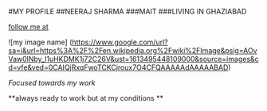 #MY PROFILE
##NEERAJ SHARMA
###MAIT
###LIVING IN GHAZIABAD

[follow me at](https://www.mait.ac.in/)

![my image name] (https://www.google.com/url?sa=i&url=https%3A%2F%2Fen.wikipedia.org%2Fwiki%2FImage&psig=AOvVaw0lNby_I1uHKDMK1j72C26V&ust=1613495448109000&source=images&cd=vfe&ved=0CAIQjRxqFwoTCKCjroux7O4CFQAAAAAdAAAAABAD)

_Focused towards my work_

**always ready to work but at my conditions **
